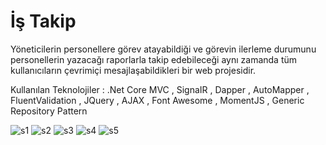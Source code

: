 # İş Takip 

 Yöneticilerin personellere görev atayabildiği ve görevin ilerleme durumunu personellerin yazacağı raporlarla takip edebileceği aynı zamanda tüm kullanıcıların çevrimiçi mesajlaşabildikleri bir web projesidir.

Kullanılan Teknolojiler : .Net Core MVC , SignaIR , Dapper , AutoMapper , FluentValidation , JQuery , AJAX , Font Awesome , MomentJS , Generic Repository Pattern

![s1](https://hizliresim.com/07l6VU.png)
![s2](https://hizliresim.com/Oogesq.png)
![s3](https://hizliresim.com/VHgO1P.png)
![s4](https://hizliresim.com/S0Dg8H.png)
![s5](https://hizliresim.com/lmcXHa.png)
